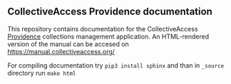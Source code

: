 ## CollectiveAccess Providence documentation


This repository contains documentation for the CollectiveAccess [Providence](https://github.com/collectiveaccess/Providence) collections management application. An HTML-rendered version of the manual can be accesed on  https://manual.collectiveaccess.org/

For compiling documentation try  `pip3 install sphinx` and than in `_source` directory run `make html`











